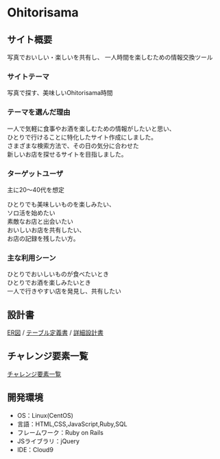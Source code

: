 # Ohitorisama

## サイト概要
写真でおいしい・楽しいを共有し、
一人時間を楽しむための情報交換ツール

### サイトテーマ
写真で探す、美味しいOhitorisama時間

### テーマを選んだ理由
一人で気軽に食事やお酒を楽しむための情報がしたいと思い、  
ひとりで行けることに特化したサイト作成にしました。  
さまざまな検索方法で、その日の気分に合わせた  
新しいお店を探せるサイトを目指しました。

### ターゲットユーザ
主に20～40代を想定

ひとりでも美味しいものを楽しみたい、  
ソロ活を始めたい  
素敵なお店と出会いたい  
おいしいお店を共有したい、  
お店の記録を残したい方。

 ### 主な利用シーン
ひとりでおいしいものが食べたいとき  
ひとりでお酒を楽しみたいとき  
一人で行きやすい店を発見し、共有したい

## 設計書
[ER図](https://app.diagrams.net/#G120VELJeHWzVP9ikMH_gNlI2Hm1kmwotm) / [テーブル定義書](https://docs.google.com/spreadsheets/d/1X2m4--OhGo-udLdgg2Ti3hiOds6uG1aofqfEk9Qn7Rw/edit#gid=0) / [詳細設計書](https://docs.google.com/spreadsheets/d/1ax1ASPWxX8YRhjrtDPhbMeRb6cbMNh6NEozthiKesP4/edit?copiedFromTrash#gid=0)

## チャレンジ要素一覧
[チャレンジ要素一覧](https://docs.google.com/spreadsheets/d/19xQuzTlbWyR9p3nvhVPTxsUzukH8muMpeUkeUNpCWEY/edit#gid=0)

## 開発環境
- OS：Linux(CentOS)
- 言語：HTML,CSS,JavaScript,Ruby,SQL
- フレームワーク：Ruby on Rails
- JSライブラリ：jQuery
- IDE：Cloud9


